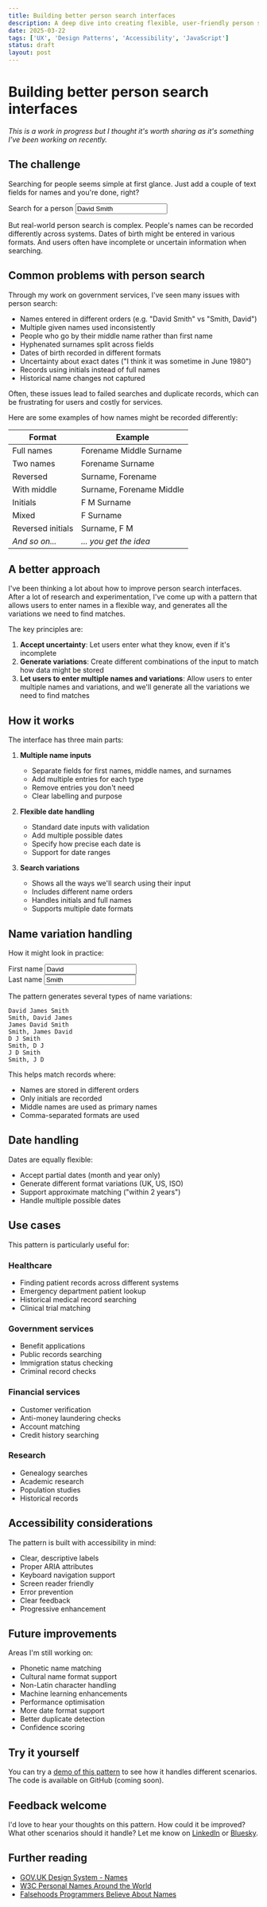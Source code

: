 ```yaml
---
title: Building better person search interfaces
description: A deep dive into creating flexible, user-friendly person search interfaces that work across different systems and handle real-world complexity.
date: 2025-03-22
tags: ['UX', 'Design Patterns', 'Accessibility', 'JavaScript']
status: draft
layout: post
---
```


# Building better person search interfaces

*This is a work in progress but I thought it's worth sharing as it's something I've been working on recently.*

## The challenge

Searching for people seems simple at first glance. Just add a couple of text fields for names and you're done, right?

<!-- example of a simple single field person search interface -->
<div class="bg-white dark:bg-stone-900 shadow-md p-8 rounded-lg">
    <label class="text-lg font-medium mb-2" for="person-search-example-1">Search for a person</label>
    <input type="text" id="person-search-example-1" class="w-full p-2 border border-stone-300 dark:border-stone-600 rounded-md" placeholder="Enter a name" value="David Smith">
</div>

But real-world person search is complex. People's names can be recorded differently across systems. Dates of birth might be entered in various formats. And users often have incomplete or uncertain information when searching.

## Common problems with person search

Through my work on government services, I've seen many issues with person search:

- Names entered in different orders (e.g. "David Smith" vs "Smith, David")
- Multiple given names used inconsistently
- People who go by their middle name rather than first name
- Hyphenated surnames split across fields
- Dates of birth recorded in different formats
- Uncertainty about exact dates ("I think it was sometime in June 1980")
- Records using initials instead of full names
- Historical name changes not captured

Often, these issues lead to failed searches and duplicate records, which can be frustrating for users and costly for services.

Here are some examples of how names might be recorded differently:

| Format | Example |
|--------|---------|
| Full names | Forename Middle Surname |
| Two names | Forename Surname |
| Reversed | Surname, Forename |
| With middle | Surname, Forename Middle |
| Initials | F M Surname |
| Mixed | F Surname |
| Reversed initials | Surname, F M |
| *And so on...* | *... you get the idea* |

## A better approach

I've been thinking a lot about how to improve person search interfaces. After a lot of research and experimentation, I've come up with a pattern that allows users to enter names in a flexible way, and generates all the variations we need to find matches.

The key principles are:

1. **Accept uncertainty**: Let users enter what they know, even if it's incomplete
2. **Generate variations**: Create different combinations of the input to match how data might be stored
3. **Let users to enter multiple names and variations**: Allow users to enter multiple names and variations, and we'll generate all the variations we need to find matches

## How it works

The interface has three main parts:

1. **Multiple name inputs**
   - Separate fields for first names, middle names, and surnames
   - Add multiple entries for each type
   - Remove entries you don't need
   - Clear labelling and purpose

2. **Flexible date handling**
   - Standard date inputs with validation
   - Add multiple possible dates
   - Specify how precise each date is
   - Support for date ranges

3. **Search variations**
   - Shows all the ways we'll search using their input
   - Includes different name orders
   - Handles initials and full names
   - Supports multiple date formats

## Name variation handling

How it might look in practice:

<div class="bg-white dark:bg-stone-900 shadow-md p-8 rounded-lg flex flex-row gap-4">
    <div class="flex-1">
        <label class="text-lg font-medium mb-2" for="person-search-example-2-first-name">First name</label>
        <input type="text" id="person-search-example-2-first-name" class="w-full p-2 border border-stone-300 dark:border-stone-600 rounded-md" placeholder="Enter a name" value="David">
    </div>
    <div class="flex-1">
        <label class="text-lg font-medium mb-2" for="person-search-example-2-last-name">Last name</label>
        <input type="text" id="person-search-example-2-last-name" class="w-full p-2 border border-stone-300 dark:border-stone-600 rounded-md" placeholder="Enter a name" value="Smith">
    </div>
</div>

The pattern generates several types of name variations:

```
David James Smith
Smith, David James
James David Smith
Smith, James David
D J Smith
Smith, D J
J D Smith
Smith, J D
```

This helps match records where:
- Names are stored in different orders
- Only initials are recorded
- Middle names are used as primary names
- Comma-separated formats are used

## Date handling

Dates are equally flexible:

- Accept partial dates (month and year only)
- Generate different format variations (UK, US, ISO)
- Support approximate matching ("within 2 years")
- Handle multiple possible dates

## Use cases

This pattern is particularly useful for:

### Healthcare
- Finding patient records across different systems
- Emergency department patient lookup
- Historical medical record searching
- Clinical trial matching

### Government services
- Benefit applications
- Public records searching
- Immigration status checking
- Criminal record checks

### Financial services
- Customer verification
- Anti-money laundering checks
- Account matching
- Credit history searching

### Research
- Genealogy searches
- Academic research
- Population studies
- Historical records

## Accessibility considerations

The pattern is built with accessibility in mind:

- Clear, descriptive labels
- Proper ARIA attributes
- Keyboard navigation support
- Screen reader friendly
- Error prevention
- Clear feedback
- Progressive enhancement

## Future improvements

Areas I'm still working on:

- Phonetic name matching
- Cultural name format support
- Non-Latin character handling
- Machine learning enhancements
- Performance optimisation
- More date format support
- Better duplicate detection
- Confidence scoring

## Try it yourself

You can try a [demo of this pattern](/demos/person-search) to see how it handles different scenarios. The code is available on GitHub (coming soon).

## Feedback welcome

I'd love to hear your thoughts on this pattern. How could it be improved? What other scenarios should it handle? Let me know on [LinkedIn](https://www.linkedin.com/in/sensecall/) or [Bluesky](https://bsky.app/profile/sensecall.co.uk).

## Further reading

- [GOV.UK Design System - Names](https://design-system.service.gov.uk/patterns/names/)
- [W3C Personal Names Around the World](https://www.w3.org/International/questions/qa-personal-names)
- [Falsehoods Programmers Believe About Names](https://www.kalzumeus.com/2010/06/17/falsehoods-programmers-believe-about-names/) 